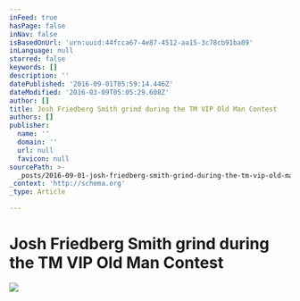 ```yaml
---
inFeed: true
hasPage: false
inNav: false
isBasedOnUrl: 'urn:uuid:44fcca67-4e87-4512-aa15-3c78cb91ba09'
inLanguage: null
starred: false
keywords: []
description: ''
datePublished: '2016-09-01T05:59:14.446Z'
dateModified: '2016-03-09T05:05:29.608Z'
author: []
title: Josh Friedberg Smith grind during the TM VIP Old Man Contest
authors: []
publisher:
  name: ''
  domain: ''
  url: null
  favicon: null
sourcePath: >-
  _posts/2016-09-01-josh-friedberg-smith-grind-during-the-tm-vip-old-man-contest.md
_context: 'http://schema.org'
_type: Article

---
```

# Josh Friedberg Smith grind during the TM VIP Old Man Contest
![](https://the-grid-user-content.s3-us-west-2.amazonaws.com/06c2cbc3-716b-47a4-91f4-72bbfee0a869.png)